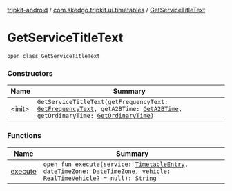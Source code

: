 [tripkit-android](../../index.md) / [com.skedgo.tripkit.ui.timetables](../index.md) / [GetServiceTitleText](./index.md)

# GetServiceTitleText

`open class GetServiceTitleText`

### Constructors

| Name | Summary |
|---|---|
| [&lt;init&gt;](-init-.md) | `GetServiceTitleText(getFrequencyText: `[`GetFrequencyText`](../-get-frequency-text/index.md)`, getA2BTime: `[`GetA2BTime`](../-get-a2-b-time/index.md)`, getOrdinaryTime: `[`GetOrdinaryTime`](../-get-ordinary-time/index.md)`)` |

### Functions

| Name | Summary |
|---|---|
| [execute](execute.md) | `open fun execute(service: `[`TimetableEntry`](../../com.skedgo.tripkit.ui.model/-timetable-entry/index.md)`, dateTimeZone: DateTimeZone, vehicle: `[`RealTimeVehicle`](../../skedgo.tripkit.routing/-real-time-vehicle/index.md)`? = null): `[`String`](https://kotlinlang.org/api/latest/jvm/stdlib/kotlin/-string/index.html) |
